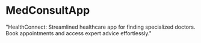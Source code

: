# MedConsultApp
"HealthConnect: Streamlined healthcare app for finding specialized doctors. Book appointments and access expert advice effortlessly."
